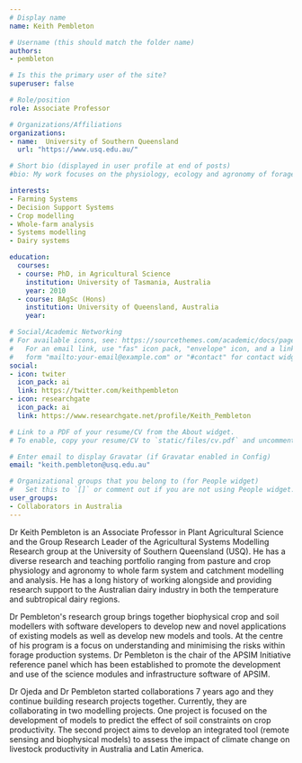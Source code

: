 ```yaml
---
# Display name
name: Keith Pembleton

# Username (this should match the folder name)
authors:
- pembleton

# Is this the primary user of the site?
superuser: false

# Role/position
role: Associate Professor 

# Organizations/Affiliations
organizations:
- name:  University of Southern Queensland
  url: "https://www.usq.edu.au/"

# Short bio (displayed in user profile at end of posts)
#bio: My work focuses on the physiology, ecology and agronomy of forage plants.

interests:
- Farming Systems
- Decision Support Systems
- Crop modelling
- Whole-farm analysis
- Systems modelling
- Dairy systems

education:
  courses:
  - course: PhD, in Agricultural Science
    institution: University of Tasmania, Australia
    year: 2010
  - course: BAgSc (Hons)
    institution: University of Queensland, Australia
    year: 

# Social/Academic Networking
# For available icons, see: https://sourcethemes.com/academic/docs/page-builder/#icons
#   For an email link, use "fas" icon pack, "envelope" icon, and a link in the
#   form "mailto:your-email@example.com" or "#contact" for contact widget.
social:
- icon: twiter
  icon_pack: ai
  link: https://twitter.com/keithpembleton
- icon: researchgate
  icon_pack: ai
  link: https://www.researchgate.net/profile/Keith_Pembleton

# Link to a PDF of your resume/CV from the About widget.
# To enable, copy your resume/CV to `static/files/cv.pdf` and uncomment the lines below.

# Enter email to display Gravatar (if Gravatar enabled in Config)
email: "keith.pembleton@usq.edu.au"

# Organizational groups that you belong to (for People widget)
#   Set this to `[]` or comment out if you are not using People widget.
user_groups:
- Collaborators in Australia
---
```


Dr Keith Pembleton is an Associate Professor in Plant Agricultural Science and the Group Research Leader of the Agricultural Systems Modelling Research group at the University of Southern Queensland (USQ). He has a diverse research and teaching portfolio ranging from pasture and crop physiology and agronomy to whole farm system and catchment modelling and analysis. He has a long history of working alongside and providing research support to the Australian dairy industry in both the temperature and subtropical dairy regions.

Dr Pembleton's research group brings together biophysical crop and soil modellers with software developers to develop new and novel applications of existing models as well as develop new models and tools. At the centre of his program is a focus on understanding and minimising the risks within forage production systems. Dr Pembleton is the chair of the APSIM Initiative reference panel which has been established to promote the development and use of the science modules and infrastructure software of APSIM.

Dr Ojeda and Dr Pembleton started collaborations 7 years ago and they continue building research projects together. Currently, they are collaborating in two modelling projects. One project is focused on the development of models to predict the effect of soil constraints on crop productivity. The second project aims to develop an integrated tool (remote sensing and biophysical models) to assess the impact of climate change on livestock productivity in Australia and Latin America.

